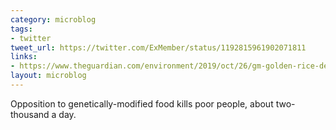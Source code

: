 ```yaml
---
category: microblog
tags:
- twitter
tweet_url: https://twitter.com/ExMember/status/1192815961902071811
links:
- https://www.theguardian.com/environment/2019/oct/26/gm-golden-rice-delay-cost-millions-of-lives-child-blindness
layout: microblog
---
```

Opposition to genetically-modified food kills poor people, about two-thousand a day.
